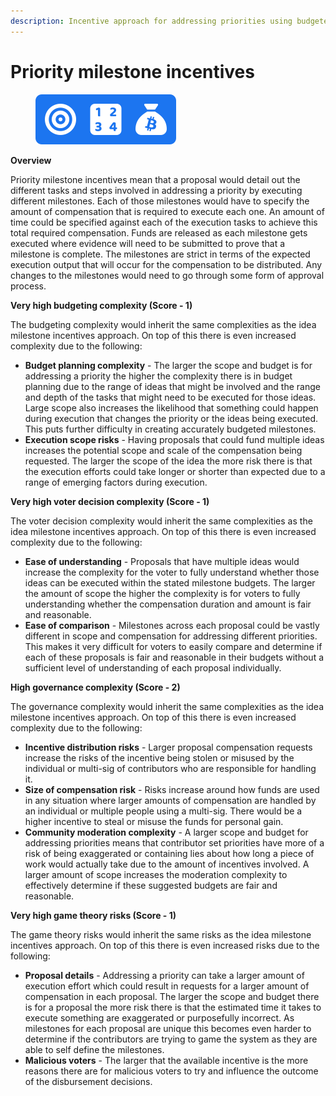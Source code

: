```yaml
---
description: Incentive approach for addressing priorities using budgeted milestones
---
```


# Priority milestone incentives

<div align="left">

<figure><img src="../../.gitbook/assets/priority-milestone-incentives.png" alt="" width="225"><figcaption></figcaption></figure>

</div>



**Overview**

Priority milestone incentives mean that a proposal would detail out the different tasks and steps involved in addressing a priority by executing different milestones. Each of those milestones would have to specify the amount of compensation that is required to execute each one. An amount of time could be specified against each of the execution tasks to achieve this total required compensation. Funds are released as each milestone gets executed where evidence will need to be submitted to prove that a milestone is complete. The milestones are strict in terms of the expected execution output that will occur for the compensation to be distributed. Any changes to the milestones would need to go through some form of approval process.



**Very high budgeting complexity (Score - 1)**

The budgeting complexity would inherit the same complexities as the idea milestone incentives approach. On top of this there is even increased complexity due to the following:

* **Budget planning complexity** - The larger the scope and budget is for addressing a priority the higher the complexity there is in budget planning due to the range of ideas that might be involved and the range and depth of the tasks that might need to be executed for those ideas. Large scope also increases the likelihood that something could happen during execution that changes the priority or the ideas being executed. This puts further difficulty in creating accurately budgeted milestones.
* **Execution scope risks** - Having proposals that could fund multiple ideas increases the potential scope and scale of the compensation being requested. The larger the scope of the idea the more risk there is that the execution efforts could take longer or shorter than expected due to a range of emerging factors during execution.



**Very high voter decision complexity (Score - 1)**

The voter decision complexity would inherit the same complexities as the idea milestone incentives approach. On top of this there is even increased complexity due to the following:

* **Ease of understanding** - Proposals that have multiple ideas would increase the complexity for the voter to fully understand whether those ideas can be executed within the stated milestone budgets. The larger the amount of scope the higher the complexity is for voters to fully understanding whether the compensation duration and amount is fair and reasonable.
* **Ease of comparison** - Milestones across each proposal could be vastly different in scope and compensation for addressing different priorities. This makes it very difficult for voters to easily compare and determine if each of these proposals is fair and reasonable in their budgets without a sufficient level of understanding of each proposal individually.



**High governance complexity (Score - 2)**

The governance complexity would inherit the same complexities as the idea milestone incentives approach. On top of this there is even increased complexity due to the following:

* **Incentive distribution risks** - Larger proposal compensation requests increase the risks of the incentive being stolen or misused by the individual or multi-sig of contributors who are responsible for handling it.
* **Size of compensation risk** - Risks increase around how funds are used in any situation where larger amounts of compensation are handled by an individual or multiple people using a multi-sig. There would be a higher incentive to steal or misuse the funds for personal gain.
* **Community moderation complexity** - A larger scope and budget for addressing priorities means that contributor set priorities have more of a risk of being exaggerated or containing lies about how long a piece of work would actually take due to the amount of incentives involved. A larger amount of scope increases the moderation complexity to effectively determine if these suggested budgets are fair and reasonable.



**Very high game theory risks (Score - 1)**

The game theory risks would inherit the same risks as the idea milestone incentives approach. On top of this there is even increased risks due to the following:

* **Proposal details** - Addressing a priority can take a larger amount of execution effort which could result in requests for a larger amount of compensation in each proposal. The larger the scope and budget there is for a proposal the more risk there is that the estimated time it takes to execute something are exaggerated or purposefully incorrect. As milestones for each proposal are unique this becomes even harder to determine if the contributors are trying to game the system as they are able to self define the milestones.
* **Malicious voters** - The larger that the available incentive is the more reasons there are for malicious voters to try and influence the outcome of the disbursement decisions.
